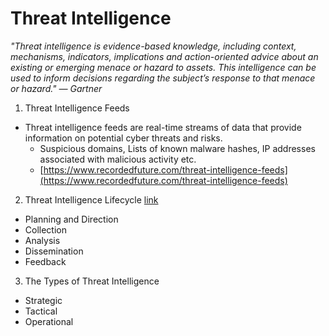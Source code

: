 # Threat Intelligence
*"Threat intelligence is evidence-based knowledge, including context, mechanisms, indicators, implications and action-oriented advice about an existing or emerging menace or hazard to assets. This intelligence can be used to inform decisions regarding the subject’s response to that menace or hazard." — Gartner*

1. Threat Intelligence Feeds
* Threat intelligence feeds are real-time streams of data that provide information on potential cyber threats and risks.
  * Suspicious domains, Lists of known malware hashes, IP addresses associated with malicious activity etc.
  * [https://www.recordedfuture.com/threat-intelligence-feeds](https://www.recordedfuture.com/threat-intelligence-feeds)
2. Threat Intelligence Lifecycle [link](https://www.recordedfuture.com/threat-intelligence-lifecycle-phases)
  * Planning and Direction
  * Collection
  * Analysis
  * Dissemination
  * Feedback

3. The Types of Threat Intelligence
  * Strategic
  * Tactical
  * Operational
